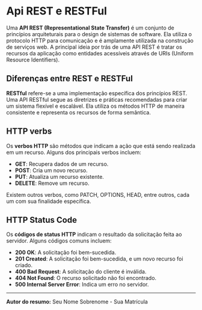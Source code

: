 # Api REST e RESTFul

Uma **API REST (Representational State Transfer)** é um conjunto de princípios arquiteturais para o design de sistemas de software. Ela utiliza o protocolo HTTP para comunicação e é amplamente utilizada na construção de serviços web. A principal ideia por trás de uma API REST é tratar os recursos da aplicação como entidades acessíveis através de URIs (Uniform Resource Identifiers).

## Diferenças entre REST e RESTFul

**RESTful** refere-se a uma implementação específica dos princípios REST. Uma API RESTful segue as diretrizes e práticas recomendadas para criar um sistema flexível e escalável. Ela utiliza os métodos HTTP de maneira consistente e representa os recursos de forma semântica.

## HTTP verbs

Os **verbos HTTP** são métodos que indicam a ação que está sendo realizada em um recurso. Alguns dos principais verbos incluem:

- **GET**: Recupera dados de um recurso.
- **POST**: Cria um novo recurso.
- **PUT**: Atualiza um recurso existente.
- **DELETE**: Remove um recurso.

Existem outros verbos, como PATCH, OPTIONS, HEAD, entre outros, cada um com sua finalidade específica.

## HTTP Status Code

Os **códigos de status HTTP** indicam o resultado da solicitação feita ao servidor. Alguns códigos comuns incluem:

- **200 OK**: A solicitação foi bem-sucedida.
- **201 Created**: A solicitação foi bem-sucedida, e um novo recurso foi criado.
- **400 Bad Request**: A solicitação do cliente é inválida.
- **404 Not Found**: O recurso solicitado não foi encontrado.
- **500 Internal Server Error**: Indica um erro no servidor.

---

**Autor do resumo:** Seu Nome Sobrenome - Sua Matrícula
